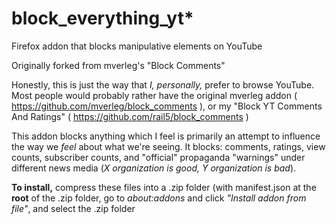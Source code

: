 # block_everything_yt*
Firefox addon that blocks manipulative elements on YouTube


Originally forked from mverleg's "Block Comments"

Honestly, this is just the way that *I, personally,* prefer to browse YouTube. Most people would probably rather have the original mverleg addon ( https://github.com/mverleg/block_comments ), or my "Block YT Comments And Ratings" ( https://github.com/rail5/block_comments )

This addon blocks anything which I feel is primarily an attempt to influence the way we *feel* about what we're seeing. It blocks: comments, ratings, view counts, subscriber counts, and "official" propaganda "warnings" under different news media (*X organization is good, Y organization is bad*).

**To install,** compress these files into a .zip folder (with manifest.json at the **root** of the .zip folder, go to *about:addons* and click *"Install addon from file"*, and select the .zip folder
